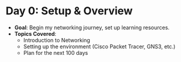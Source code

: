 # Day 0: Setup & Overview

- **Goal**: Begin my networking journey, set up learning resources.
- **Topics Covered**:
  - Introduction to Networking
  - Setting up the environment (Cisco Packet Tracer, GNS3, etc.)
  - Plan for the next 100 days
